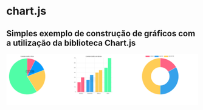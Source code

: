 # chart.js

## Simples exemplo de construção de gráficos com a utilização da biblioteca Chart.js

![](Chart.png)
